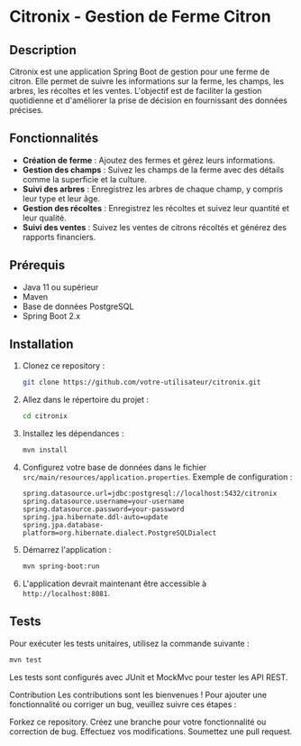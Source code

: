 # Citronix - Gestion de Ferme Citron

## Description

Citronix est une application Spring Boot de gestion pour une ferme de citron. Elle permet de suivre les informations sur la ferme, les champs, les arbres, les récoltes et les ventes. L'objectif est de faciliter la gestion quotidienne et d'améliorer la prise de décision en fournissant des données précises.

## Fonctionnalités

- **Création de ferme** : Ajoutez des fermes et gérez leurs informations.
- **Gestion des champs** : Suivez les champs de la ferme avec des détails comme la superficie et la culture.
- **Suivi des arbres** : Enregistrez les arbres de chaque champ, y compris leur type et leur âge.
- **Gestion des récoltes** : Enregistrez les récoltes et suivez leur quantité et leur qualité.
- **Suivi des ventes** : Suivez les ventes de citrons récoltés et générez des rapports financiers.

## Prérequis

- Java 11 ou supérieur
- Maven
- Base de données PostgreSQL
- Spring Boot 2.x

## Installation

1. Clonez ce repository :
    ```bash
    git clone https://github.com/votre-utilisateur/citronix.git
    ```

2. Allez dans le répertoire du projet :
    ```bash
    cd citronix
    ```

3. Installez les dépendances :
    ```bash
    mvn install
    ```

4. Configurez votre base de données dans le fichier `src/main/resources/application.properties`. Exemple de configuration :
    ```properties
    spring.datasource.url=jdbc:postgresql://localhost:5432/citronix
    spring.datasource.username=your-username
    spring.datasource.password=your-password
    spring.jpa.hibernate.ddl-auto=update
    spring.jpa.database-platform=org.hibernate.dialect.PostgreSQLDialect
    ```

5. Démarrez l'application :
    ```bash
    mvn spring-boot:run
    ```

6. L'application devrait maintenant être accessible à `http://localhost:8081`.

## Tests

Pour exécuter les tests unitaires, utilisez la commande suivante :

```bash
mvn test
```

Les tests sont configurés avec JUnit et MockMvc pour tester les API REST.

Contribution
Les contributions sont les bienvenues ! Pour ajouter une fonctionnalité ou corriger un bug, veuillez suivre ces étapes :

Forkez ce repository.
Créez une branche pour votre fonctionnalité ou correction de bug.
Effectuez vos modifications.
Soumettez une pull request.
